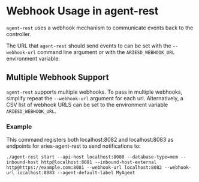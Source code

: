 # Webhook Usage in agent-rest

`agent-rest` uses a webhook mechanism to communicate events back to the controller.

The URL that `agent-rest` should send events to can be set with the `--webhook-url` command line argument or with the `ARIESD_WEBHOOK_URL` environment variable.

## Multiple Webhook Support

`agent-rest` supports multiple webhooks.
To pass in multiple webhooks, simplify repeat the `--webhook-url` argument for each url. Alternatively, a CSV list of webhook URLS can be set to the environment variable `ARIESD_WEBHOOK_URL`.

### Example

This command registers both localhost:8082 and localhost:8083 as endpoints for aries-agent-rest to send notifications to:

`./agent-rest start --api-host localhost:8080 --database-type=mem --inbound-host http@localhost:8081 --inbound-host-external http@https://example.com:8081 --webhook-url localhost:8082 --webhook-url localhost:8083 --agent-default-label MyAgent`
